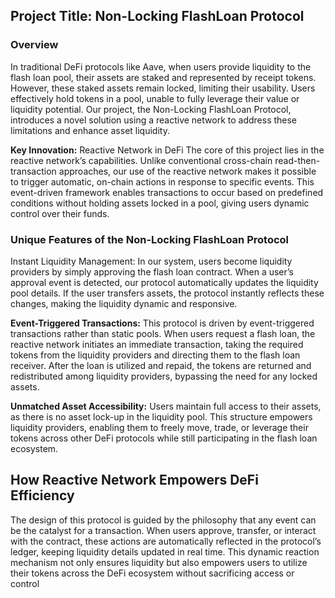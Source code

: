 ## Project Title: Non-Locking FlashLoan Protocol

### Overview

In traditional DeFi protocols like Aave, when users provide liquidity to the flash loan pool, their assets are staked and represented by receipt tokens. However, these staked assets remain locked, limiting their usability. Users effectively hold tokens in a pool, unable to fully leverage their value or liquidity potential. Our project, the Non-Locking FlashLoan Protocol, introduces a novel solution using a reactive network to address these limitations and enhance asset liquidity.

**Key Innovation:** Reactive Network in DeFi
The core of this project lies in the reactive network’s capabilities. Unlike conventional cross-chain read-then-transaction approaches, our use of the reactive network makes it possible to trigger automatic, on-chain actions in response to specific events. This event-driven framework enables transactions to occur based on predefined conditions without holding assets locked in a pool, giving users dynamic control over their funds.

### Unique Features of the Non-Locking FlashLoan Protocol

Instant Liquidity Management: In our system, users become liquidity providers by simply approving the flash loan contract. When a user’s approval event is detected, our protocol automatically updates the liquidity pool details. If the user transfers assets, the protocol instantly reflects these changes, making the liquidity dynamic and responsive.

**Event-Triggered Transactions:** This protocol is driven by event-triggered transactions rather than static pools. When users request a flash loan, the reactive network initiates an immediate transaction, taking the required tokens from the liquidity providers and directing them to the flash loan receiver. After the loan is utilized and repaid, the tokens are returned and redistributed among liquidity providers, bypassing the need for any locked assets.

**Unmatched Asset Accessibility:** Users maintain full access to their assets, as there is no asset lock-up in the liquidity pool. This structure empowers liquidity providers, enabling them to freely move, trade, or leverage their tokens across other DeFi protocols while still participating in the flash loan ecosystem.

## How Reactive Network Empowers DeFi Efficiency

The design of this protocol is guided by the philosophy that any event can be the catalyst for a transaction. When users approve, transfer, or interact with the contract, these actions are automatically reflected in the protocol’s ledger, keeping liquidity details updated in real time. This dynamic reaction mechanism not only ensures liquidity but also empowers users to utilize their tokens across the DeFi ecosystem without sacrificing access or control
